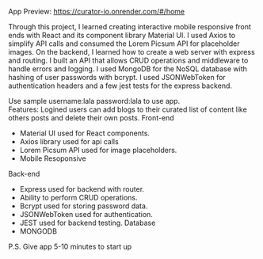 App Preview: https://curator-io.onrender.com/#/home  

Through this project, I learned creating interactive mobile responsive front ends with React and its component library Material UI. I used Axios to simplify API calls and consumed the Lorem Picsum API for placeholder images. On the backend, I learned how to create a web server with express and routing. I built an API that allows CRUD operations and middleware to handle errors and logging. I used MongoDB for the NoSQL database with hashing of user passwords with bcrypt. I used JSONWebToken for authentication headers and a few jest tests for the express backend. 


Use sample username:lala password:lala to use app.  
Features:  Logined users can add blogs to their curated list of content like others posts and delete their own posts. 
Front-end  
  - Material UI used for React components.  
  - Axios library used for api calls
  - Lorem Picsum API used for image placeholders.  
  - Mobile Resoponsive  
  
Back-end  
  - Express used for backend with router.
  - Ability to perform CRUD operations.
  - Bcrypt used for storing password data.
  - JSONWebToken used for authentication.
  - JEST used for backend testing. 
Database
  - MONGODB

P.S.
Give app 5-10 minutes to start up 

